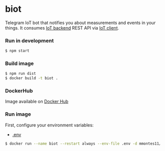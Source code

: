 # biot
Telegram IoT bot that notifies you about measurements and events in your things. It consumes [IoT backend](https://github.com/mmontes11/iot-backend) REST API via [IoT client](https://github.com/mmontes11/iot_client).

### Run in development

```bash
$ npm start
```
### Build image
```bash
$ npm run dist
$ docker build -t biot .
```
### DockerHub
Image available on [Docker Hub](https://hub.docker.com/r/mmontes11/biot/)

### Run image

First, configure your environment variables:
* [.env](https://github.com/mmontes11/biot/blob/develop/.env)

```bash
$ docker run --name biot --restart always --env-file .env -d mmontes11/biot
```
